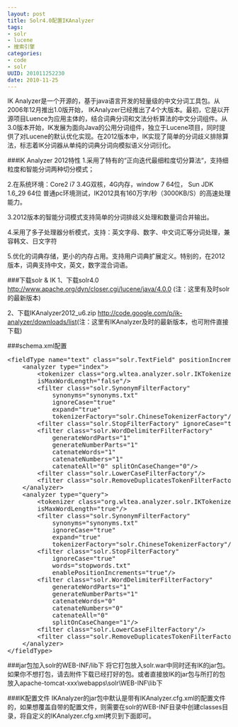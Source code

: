 ```yaml
---
layout: post
title: Solr4.0配置IKAnalyzer
tags: 
- solr
- lucene
- 搜索引擎
categories:
- code
- solr 
UUID: 201011252230
date: 2010-11-25
---
```


IK Analyzer是一个开源的，基于java语言开发的轻量级的中文分词工具包。从2006年12月推出1.0版开始， IKAnalyzer已经推出了4个大版本。最初，它是以开源项目Luence为应用主体的，结合词典分词和文法分析算法的中文分词组件。从3.0版本开始，IK发展为面向Java的公用分词组件，独立于Lucene项目，同时提供了对Lucene的默认优化实现。在2012版本中，IK实现了简单的分词歧义排除算法，标志着IK分词器从单纯的词典分词向模拟语义分词衍化。

###IK Analyzer 2012特性
1.采用了特有的“正向迭代最细粒度切分算法“，支持细粒度和智能分词两种切分模式；

2.在系统环境：Core2 i7 3.4G双核，4G内存，window 7 64位， Sun JDK 1.6_29 64位 普通pc环境测试，IK2012具有160万字/秒（3000KB/S）的高速处理能力。

3.2012版本的智能分词模式支持简单的分词排歧义处理和数量词合并输出。

4.采用了多子处理器分析模式，支持：英文字母、数字、中文词汇等分词处理，兼容韩文、日文字符

5.优化的词典存储，更小的内存占用。支持用户词典扩展定义。特别的，在2012版本，词典支持中文，英文，数字混合词语。

###下载solr & IK 
1、下载solr4.0 <a href="http://www.apache.org/dyn/closer.cgi/lucene/java/4.0.0">http://www.apache.org/dyn/closer.cgi/lucene/java/4.0.0</a>  (注：这里有及时solr的最新版本)

2、下载IKAnalyzer2012_u6.zip <a href="http://code.google.com/p/ik-analyzer/downloads/list">http://code.google.com/p/ik-analyzer/downloads/list</a>(注：这里有IKAnalyzer及时的最新版本，也可附件直接下载)

###schema.xml配置
<pre id="xml">
&lt;fieldType name="text" class="solr.TextField" positionIncrementGap="100"&gt;  
    &lt;analyzer type="index"&gt;  
        &lt;tokenizer class="org.wltea.analyzer.solr.IKTokenizerFactory" 
        isMaxWordLength="false"/&gt;  
        &lt;filter class="solr.SynonymFilterFactory" 
            synonyms="synonyms.txt" 
            ignoreCase="true" 
            expand="true" 
            tokenizerFactory="solr.ChineseTokenizerFactory"/&gt; 
        &lt;filter class="solr.StopFilterFactory" ignoreCase="true" words="stopwords.txt" enablePositionIncrements="true" /&gt;  
        &lt;filter class="solr.WordDelimiterFilterFactory" 
            generateWordParts="1" 
            generateNumberParts="1"   
            catenateWords="1" 
            catenateNumbers="1" 
            catenateAll="0" splitOnCaseChange="0"/&gt;  
        &lt;filter class="solr.LowerCaseFilterFactory"/&gt;  
        &lt;filter class="solr.RemoveDuplicatesTokenFilterFactory"/&gt;
    &lt;/analyzer&gt;  
    &lt;analyzer type="query"&gt;  
        &lt;tokenizer class="org.wltea.analyzer.solr.IKTokenizerFactory"
        isMaxWordLength="true"/&gt;  
        &lt;filter class="solr.SynonymFilterFactory"
            synonyms="synonyms.txt" 
            ignoreCase="true"   
            expand="true" 
            tokenizerFactory="solr.ChineseTokenizerFactory"/&gt;  
        &lt;filter class="solr.StopFilterFactory" 
            ignoreCase="true" 
            words="stopwords.txt" 
            enablePositionIncrements="true"/&gt;  
        &lt;filter class="solr.WordDelimiterFilterFactory" 
            generateWordParts="1" 
            generateNumberParts="1"  
            catenateWords="0" 
            catenateNumbers="0" 
            catenateAll="0" 
            splitOnCaseChange="1"/&gt;  
        &lt;filter class="solr.LowerCaseFilterFactory"/&gt;  
        &lt;filter class="solr.RemoveDuplicatesTokenFilterFactory"/&gt;  
    &lt;/analyzer&gt;  
&lt;/fieldType&gt;
</pre>

###jar包加入solr的WEB-INF/lib下
将它打包放入solr.war中同时还有IK的jar包。如果你不想打包，请去附件下载已经打好的包。或者直接放IK的jar包与所打的包放入apache-tomcat-xxx\webapps\solr\WEB-INF\lib下

###IK配置文件
IKAnalyzer的jar包中默认是带有IKAnalyzer.cfg.xml的配置文件的，如果想覆盖自带的配置文件，则需要在solr的WEB-INF目录中创建classes目录，将自定义的IKAnalyzer.cfg.xml拷贝到下面即可。


